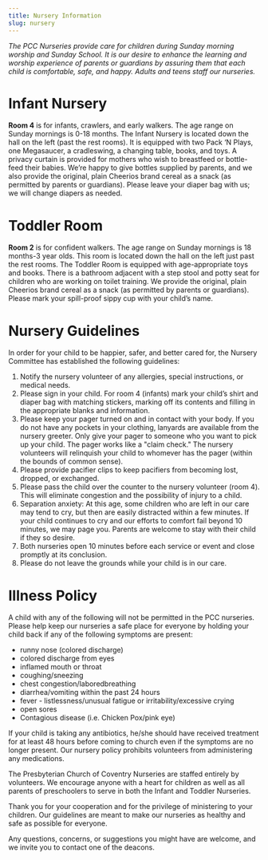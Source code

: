 ```yaml
---
title: Nursery Information
slug: nursery
---
```


_The PCC Nurseries provide care for children during Sunday morning worship and Sunday School. It is our desire to enhance the learning and worship experience of parents or guardians by assuring them that each child is comfortable, safe, and happy. Adults and teens staff our nurseries._

# Infant Nursery

**Room 4** is for infants, crawlers, and early walkers. The age range on Sunday mornings is 0-18 months. The Infant Nursery is located down the hall on the left (past the rest rooms). It is equipped with two Pack ‘N Plays, one Megasaucer, a cradleswing, a changing table, books, and toys. A privacy curtain is provided for mothers who wish to breastfeed or bottle-feed their babies. We’re happy to give bottles supplied by parents, and we also provide the original, plain Cheerios brand cereal as a snack (as permitted by parents or guardians). Please leave your diaper bag with us; we will change diapers as needed.

# Toddler Room

**Room 2** is for confident walkers. The age range on Sunday mornings is 18 months-3 year olds. This room is located down the hall on the left just past the rest rooms. The Toddler Room is equipped with age-appropriate toys and books. There is a bathroom adjacent with a step stool and potty seat for children who are working on toilet training. We provide the original, plain Cheerios brand cereal as a snack (as permitted by parents or guardians). Please mark your spill-proof sippy cup with your child’s name.

# Nursery Guidelines

In order for your child to be happier, safer, and better cared for, the Nursery Committee has established the following guidelines:

1. Notify the nursery volunteer of any allergies, special instructions, or medical needs.
2. Please sign in your child. For room 4 (infants) mark your child’s shirt and diaper bag with matching stickers, marking off its contents and filling in the appropriate blanks and information.
3. Please keep your pager turned on and in contact with your body. If you do not have any pockets in your clothing, lanyards are available from the nursery greeter. Only give your pager to someone who you want to pick up your child. The pager works like a "claim check." The nursery volunteers will relinquish your child to whomever has the pager (within the bounds of common sense).
4. Please provide pacifier clips to keep pacifiers from becoming lost, dropped, or exchanged.
5. Please pass the child over the counter to the nursery volunteer (room 4). This will eliminate congestion and the possibility of injury to a child.
6. Separation anxiety: At this age, some children who are left in our care may tend to cry, but then are easily distracted within a few minutes. If your child continues to cry and our efforts to comfort fail beyond 10 minutes, we may page you. Parents are welcome to stay with their child if they so desire.
7. Both nurseries open 10 minutes before each service or event and close promptly at its conclusion.
8. Please do not leave the grounds while your child is in our care.

# Illness Policy

A child with any of the following will not be permitted in the PCC nurseries.  
Please help keep our nurseries a safe place for everyone by holding your child back if any of the following symptoms are present:

- runny nose (colored discharge)
- colored discharge from eyes
- inflamed mouth or throat
- coughing/sneezing
- chest congestion/laboredbreathing
- diarrhea/vomiting within the past 24 hours
- fever - listlessness/unusual fatigue or irritability/excessive crying
- open sores
- Contagious disease (i.e. Chicken Pox/pink eye)

If your child is taking any antibiotics, he/she should have received treatment for at least 48 hours before coming to church even if the symptoms are no longer present. Our nursery policy prohibits volunteers from administering any medications.

The Presbyterian Church of Coventry Nurseries are staffed entirely by volunteers. We encourage anyone with a heart for children as well as all parents of preschoolers to serve in both the Infant and Toddler Nurseries.

Thank you for your cooperation and for the privilege of ministering to your children. Our guidelines are meant to make our nurseries as healthy and safe as possible for everyone.

Any questions, concerns, or suggestions you might have are welcome, and we invite you to contact one of the deacons.
